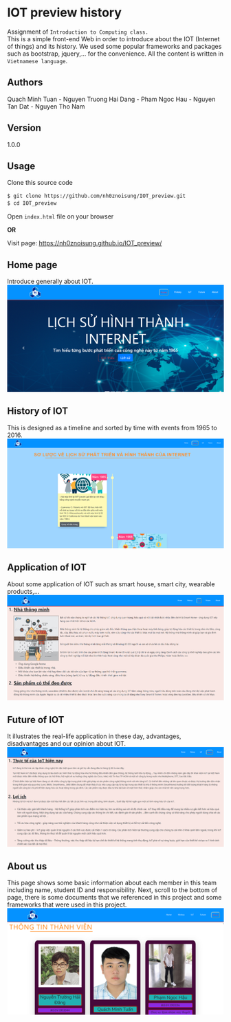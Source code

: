 # IOT preview history 
Assignment of `Introduction to Computing class.`   
This is a simple front-end Web in order to introduce about the IOT (Internet of things) and its history. We used some popular frameworks and packages such as bootstrap, jquery,... for the convenience. All the content is written in `Vietnamese language`.

## Authors
Quach Minh Tuan - Nguyen Truong Hai Dang - Pham Ngoc Hau - Nguyen Tan Dat -  Nguyen Tho Nam
## Version
1.0.0

## Usage
Clone this source code
```sh
$ git clone https://github.com/nh0znoisung/IOT_preview.git
$ cd IOT_preview
```
Open `index.html` file on your browser

**OR**

Visit page: https://nh0znoisung.github.io/IOT_preview/


## Home page
Introduce generally about IOT.
![](images/homepage.png)

## History of IOT
This is designed as a timeline and sorted by time with events from 1965 to 2016.
![](images/history.png)

## Application of IOT
About some application of IOT such as smart house, smart city, wearable products,...
![](images/application.png)

## Future of IOT
It illustrates the real-life application in these day, advantages, disadvantages and our opinion about IOT.
![](images/future.png)

## About us
This page shows some basic information about each member in this team including name, student ID and responsibility. Next, scroll to the bottom of page, there is some documents that we referenced in this project and some frameworks that were used in this project.
![](images/about.png)
